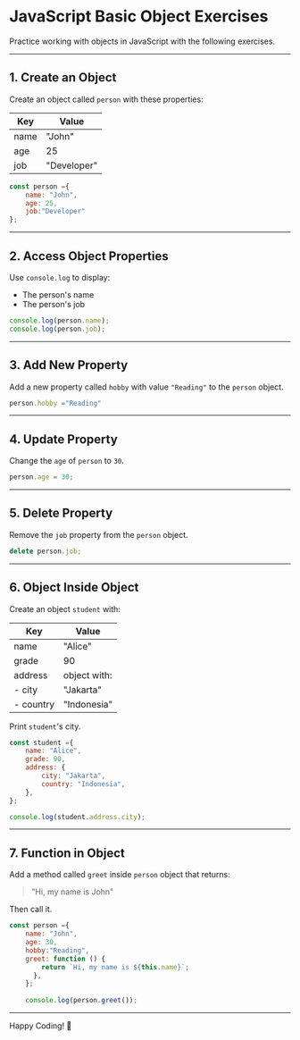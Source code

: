 
# JavaScript Basic Object Exercises

Practice working with objects in JavaScript with the following exercises.

---

## 1. Create an Object

Create an object called `person` with these properties:

| Key   | Value       |
|-------|-------------|
| name  | "John"      |
| age   | 25          |
| job   | "Developer" |

```javascript
const person ={
    name: "John",
    age: 25,
    job:"Developer"
};
```

---

## 2. Access Object Properties

Use `console.log` to display:
- The person's name
- The person's job

```javascript
console.log(person.name);
console.log(person.job);
```

---

## 3. Add New Property

Add a new property called `hobby` with value `"Reading"` to the `person` object.

```javascript
person.hobby ="Reading"
```

---

## 4. Update Property

Change the `age` of `person` to `30`.

```javascript
person.age = 30;
```

---

## 5. Delete Property

Remove the `job` property from the `person` object.

```javascript
delete person.job;
```

---

## 6. Object Inside Object

Create an object `student` with:

| Key     | Value              |
|---------|-------------------|
| name    | "Alice"           |
| grade   | 90                |
| address | object with:      |
| - city  | "Jakarta"         |
| - country | "Indonesia"     |

Print `student`'s city.

```javascript
const student ={
    name: "Alice",
    grade: 90,
    address: {
        city: "Jakarta",
        country: "Indonesia",
    },
};

console.log(student.address.city);

```

---

## 7. Function in Object

Add a method called `greet` inside `person` object that returns:

> "Hi, my name is John"

Then call it.

```javascript
const person ={
    name: "John",
    age: 30,
    hobby:"Reading",
    greet: function () {
        return `Hi, my name is ${this.name}`;
      },
    };
    
    console.log(person.greet());
```

---

Happy Coding! 🚀
